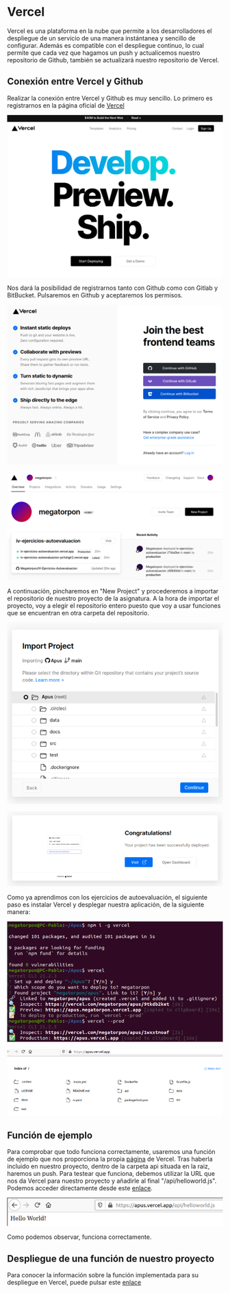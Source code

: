 # Vercel

Vercel es una plataforma en la nube que permite a los desarrolladores el despliegue de un servicio de una manera instántanea y sencillo de configurar. Además es compatible con el despliegue continuo, lo cual permite que cada vez que hagamos un push y actualicemos nuestro repositorio de Github, también se actualizará nuestro repositorio de Vercel.

## Conexión entre Vercel y Github

Realizar la conexión entre Vercel y Github es muy sencillo. Lo primero es registrarnos en la página oficial de [Vercel](https://vercel.com)

![Vsignup](https://github.com/Megatorpon/IV-Ejercicios-Autoevaluacion/blob/main/Tema_5/img/Vsignup.png)

Nos dará la posibilidad de registrarnos tanto con Github como con Gitlab y BitBucket. Pulsaremos en Github y aceptaremos los permisos.

![Vlogin](https://github.com/Megatorpon/IV-Ejercicios-Autoevaluacion/blob/main/Tema_5/img/Vlogin.png)

![vercel_overview](https://github.com/Megatorpon/Apus/blob/main/docs/img/vercel_overview.png)

A continuación, pincharemos en "New Project" y procederemos a importar el repositorio de nuestro proyecto de la asignatura. A la hora de importar el proyecto, voy a elegir el repositorio entero puesto que voy a usar funciones que se encuentran en otra carpeta del repositorio.

![vercel_import](https://github.com/Megatorpon/Apus/blob/main/docs/img/vercel_import.png)

![vercel_success](https://github.com/Megatorpon/Apus/blob/main/docs/img/vercel_success.png)

Como ya aprendimos con los ejercicios de autoevaluación, el siguiente paso es instalar Vercel y desplegar nuestra aplicación, de la siguiente manera:

![vercel_deploy](https://github.com/Megatorpon/Apus/blob/main/docs/img/vercel_deploy.png)

![v_app](https://github.com/Megatorpon/Apus/blob/main/docs/img/v_app.png)

## Función de ejemplo

Para comprobar que todo funciona correctamente, usaremos una función de ejemplo que nos proporciona la propia [página](https://vercel.com/docs/serverless-functions/supported-languages#supported-languages) de Vercel. Tras haberla incluido en nuestro proyecto, dentro de la carpeta api situada en la raiz, haremos un push. Para testear que funciona, debemos utilizar la URL que nos da Vercel para nuestro proyecto y añadirle al final "/api/helloworld.js". Podemos acceder directamente desde este [enlace](https://apus.vercel.app/api/helloworld.js).

![vercel_hello](https://github.com/Megatorpon/Apus/blob/main/docs/img/vercel_hello.png)

Como podemos observar, funciona correctamente.

## Despliegue de una función de nuestro proyecto

Para conocer la información sobre la función implementada para su despliegue en Vercel, puede pulsar este [enlace](https://github.com/Megatorpon/Apus/blob/main/docs/serverless/funcion_vercel.md)

